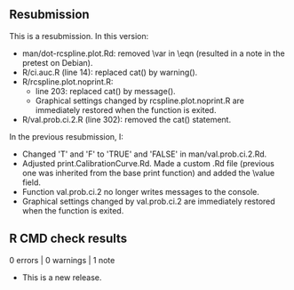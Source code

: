 ## Resubmission
This is a resubmission. In this version:
- man/dot-rcspline.plot.Rd: removed \var in \eqn (resulted in a note in the pretest on Debian).
- R/ci.auc.R (line 14): replaced cat() by warning().
- R/rcspline.plot.noprint.R: 
  * line 203: replaced cat() by message().
  * Graphical settings changed by rcspline.plot.noprint.R are immediately restored when the function is exited.
- R/val.prob.ci.2.R (line 302): removed the cat() statement.

In the previous resubmission, I:
- Changed 'T' and 'F' to 'TRUE' and 'FALSE' in man/val.prob.ci.2.Rd.
- Adjusted print.CalibrationCurve.Rd. Made a custom .Rd file (previous one was inherited from the base print function) and added the \value field.
- Function val.prob.ci.2 no longer writes messages to the console.
- Graphical settings changed by val.prob.ci.2 are immediately restored when the function is exited.

## R CMD check results

0 errors | 0 warnings | 1 note

* This is a new release.
